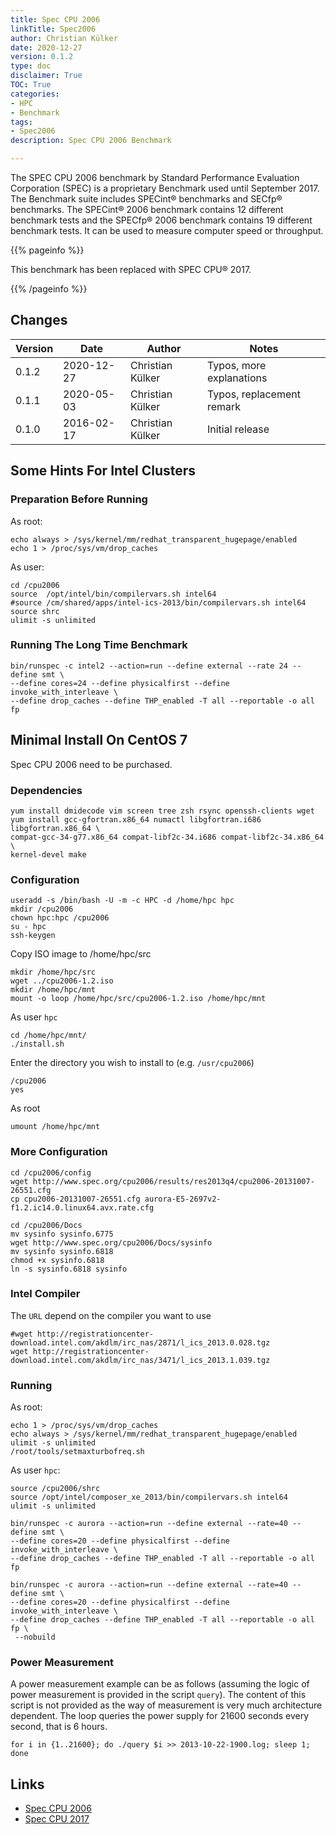 ```yaml
---
title: Spec CPU 2006
linkTitle: Spec2006
author: Christian Külker
date: 2020-12-27
version: 0.1.2
type: doc
disclaimer: True
TOC: True
categories:
- HPC
- Benchmark
tags:
- Spec2006
description: Spec CPU 2006 Benchmark

---
```


The SPEC CPU 2006 benchmark by Standard Performance Evaluation Corporation
(SPEC) is a proprietary Benchmark used until September 2017. The Benchmark
suite includes SPECint® benchmarks and SECfp® benchmarks. The SPECint® 2006
benchmark contains 12 different benchmark tests and the SPECfp® 2006 benchmark
contains 19 different benchmark tests. It can be used to measure computer speed
or throughput.

{{% pageinfo %}}

This benchmark has been replaced with SPEC CPU® 2017.

{{% /pageinfo %}}

## Changes

| Version | Date       | Author           | Notes                             |
| ------- | ---------- | ---------------- | --------------------------------- |
| 0.1.2   | 2020-12-27 | Christian Külker | Typos, more explanations          |
| 0.1.1   | 2020-05-03 | Christian Külker | Typos, replacement remark         |
| 0.1.0   | 2016-02-17 | Christian Külker | Initial release                   |

## Some Hints For Intel Clusters

### Preparation Before Running

As root:

```shell
echo always > /sys/kernel/mm/redhat_transparent_hugepage/enabled
echo 1 > /proc/sys/vm/drop_caches
```

As user:

```shell
cd /cpu2006
source  /opt/intel/bin/compilervars.sh intel64
#source /cm/shared/apps/intel-ics-2013/bin/compilervars.sh intel64
source shrc
ulimit -s unlimited
```

### Running The Long Time Benchmark

```shell
bin/runspec -c intel2 --action=run --define external --rate 24 --define smt \
--define cores=24 --define physicalfirst --define invoke_with_interleave \
--define drop_caches --define THP_enabled -T all --reportable -o all fp

```

## Minimal Install On CentOS 7

Spec CPU 2006 need to be purchased.

### Dependencies

```shell
yum install dmidecode vim screen tree zsh rsync openssh-clients wget
yum install gcc-gfortran.x86_64 numactl libgfortran.i686 libgfortran.x86_64 \
compat-gcc-34-g77.x86_64 compat-libf2c-34.i686 compat-libf2c-34.x86_64 \
kernel-devel make
```

### Configuration

```shell
useradd -s /bin/bash -U -m -c HPC -d /home/hpc hpc
mkdir /cpu2006
chown hpc:hpc /cpu2006
su - hpc
ssh-keygen
```

Copy ISO image to /home/hpc/src

```shell
mkdir /home/hpc/src
wget ../cpu2006-1.2.iso
mkdir /home/hpc/mnt
mount -o loop /home/hpc/src/cpu2006-1.2.iso /home/hpc/mnt
```

As user `hpc`

```shell
cd /home/hpc/mnt/
./install.sh
```

Enter the directory you wish to install to (e.g. `/usr/cpu2006`)

```shell
/cpu2006
yes
```

As root

```shell
umount /home/hpc/mnt
```

### More Configuration

```shell
cd /cpu2006/config
wget http://www.spec.org/cpu2006/results/res2013q4/cpu2006-20131007-26551.cfg
cp cpu2006-20131007-26551.cfg aurora-E5-2697v2-f1.2.ic14.0.linux64.avx.rate.cfg

cd /cpu2006/Docs
mv sysinfo sysinfo.6775
wget http://www.spec.org/cpu2006/Docs/sysinfo
mv sysinfo sysinfo.6818
chmod +x sysinfo.6818
ln -s sysinfo.6818 sysinfo
```

### Intel Compiler

The `URL` depend on the compiler you want to use

```shell
#wget http://registrationcenter-download.intel.com/akdlm/irc_nas/2871/l_ics_2013.0.028.tgz
wget http://registrationcenter-download.intel.com/akdlm/irc_nas/3471/l_ics_2013.1.039.tgz
```

### Running

As root:

```shell
echo 1 > /proc/sys/vm/drop_caches
echo always > /sys/kernel/mm/redhat_transparent_hugepage/enabled
ulimit -s unlimited
/root/tools/setmaxturbofreq.sh
```

As user `hpc`:

```shell
source /cpu2006/shrc
source /opt/intel/composer_xe_2013/bin/compilervars.sh intel64
ulimit -s unlimited

bin/runspec -c aurora --action=run --define external --rate=40 --define smt \
--define cores=20 --define physicalfirst --define invoke_with_interleave \
--define drop_caches --define THP_enabled -T all --reportable -o all fp

bin/runspec -c aurora --action=run --define external --rate=40 --define smt \
--define cores=20 --define physicalfirst --define invoke_with_interleave \
--define drop_caches --define THP_enabled -T all --reportable -o all fp \
 --nobuild
```

### Power Measurement

A power measurement example can be as follows (assuming the logic of power
measurement is provided in the script `query`). The content of this script is
not provided as the way of measurement is very much architecture dependent.
The loop queries the power supply for 21600 seconds every second, that is 6
hours.

```shell
for i in {1..21600}; do ./query $i >> 2013-10-22-1900.log; sleep 1; done
```

## Links

* [Spec CPU 2006](https://www.spec.org/cpu2006/)
* [Spec CPU 2017](https://www.spec.org/cpu2017/)



